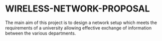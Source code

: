 # WIRELESS-NETWORK-PROPOSAL
The main aim of this project is to design a network setup which meets the requirements of a university allowing effective exchange of information between the various  departments.
